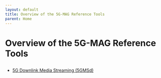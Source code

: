 ```yaml
---
layout: default
title: Overview of the 5G-MAG Reference Tools
parent: Home
---
```


# Overview of the 5G-MAG Reference Tools

##
* [5G Downlink Media Streaming (5GMSd)](./pages/5g-media-streaming/)
